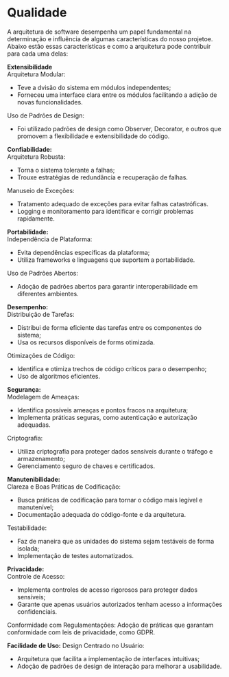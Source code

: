 # Qualidade
A arquitetura de software desempenha um papel fundamental na determinação e influência de algumas características do nosso projetoe. Abaixo estão essas características e como a arquitetura pode contribuir para cada uma delas:

**Extensibilidade**  
Arquitetura Modular:
- Teve a dvisão do sistema em módulos independentes;
- Forneceu uma interface clara entre os módulos facilitando a adição de novas funcionalidades.

Uso de Padrões de Design:
- Foi utilizado padrões de design como Observer, Decorator, e outros que promovem a flexibilidade e extensibilidade do código.

**Confiabilidade:**  
Arquitetura Robusta:
- Torna o sistema tolerante a falhas;
- Trouxe estratégias de redundância e recuperação de falhas.

Manuseio de Exceções:
- Tratamento adequado de exceções para evitar falhas catastróficas.
- Logging e monitoramento para identificar e corrigir problemas rapidamente.

**Portabilidade:**  
Independência de Plataforma:
- Evita dependências específicas da plataforma;
- Utiliza frameworks e linguagens que suportem a portabilidade.

Uso de Padrões Abertos:
- Adoção de padrões abertos para garantir interoperabilidade em diferentes ambientes.

**Desempenho:**  
Distribuição de Tarefas:
- Distribui de forma eficiente das tarefas entre os componentes do sistema;
- Usa os recursos disponíveis de forms otimizada.

Otimizações de Código:
- Identifica e otimiza trechos de código críticos para o desempenho;
- Uso de algoritmos eficientes.

**Segurança:**  
Modelagem de Ameaças:
- Identifica possíveis ameaças e pontos fracos na arquitetura;
- Implementa práticas seguras, como autenticação e autorização adequadas.

Criptografia:
- Utiliza criptografia para proteger dados sensíveis durante o tráfego e armazenamento;
- Gerenciamento seguro de chaves e certificados.

**Manutenibilidade:**  
Clareza e Boas Práticas de Codificação:
- Busca práticas de codificação para tornar o código mais legível e manutenível;
- Documentação adequada do código-fonte e da arquitetura.

Testabilidade:
- Faz de maneira que as unidades do sistema sejam testáveis de forma isolada;
- Implementação de testes automatizados.

**Privacidade:**  
Controle de Acesso:
- Implementa controles de acesso rigorosos para proteger dados sensíveis;
- Garante que apenas usuários autorizados tenham acesso a informações confidenciais.

Conformidade com Regulamentações:
Adoção de práticas que garantam conformidade com leis de privacidade, como GDPR.

**Facilidade de Uso:**
Design Centrado no Usuário:
- Arquitetura que facilita a implementação de interfaces intuitivas;
- Adoção de padrões de design de interação para melhorar a usabilidade.
